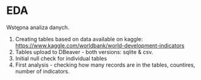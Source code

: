 # EDA

Wstępna analiza danych.

1. Creating tables based on data available on kaggle:
https://www.kaggle.com/worldbank/world-development-indicators
2. Tables upload to DBeaver - both versions: sqlite & csv.
3. Initial null check for individual tables
4. First analysis - checking how many records are in the tables, countires, number of indicators.